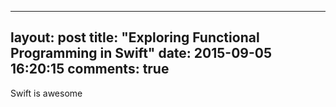 
---
layout: post
title:  "Exploring Functional Programming in Swift"
date:   2015-09-05 16:20:15
comments: true
---

Swift is awesome